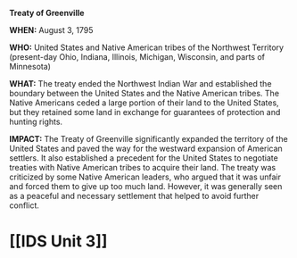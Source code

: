 **Treaty of Greenville**

**WHEN:** August 3, 1795

**WHO:** United States and Native American tribes of the Northwest Territory (present-day Ohio, Indiana, Illinois, Michigan, Wisconsin, and parts of Minnesota)

**WHAT:** The treaty ended the Northwest Indian War and established the boundary between the United States and the Native American tribes. The Native Americans ceded a large portion of their land to the United States, but they retained some land in exchange for guarantees of protection and hunting rights.

**IMPACT:** The Treaty of Greenville significantly expanded the territory of the United States and paved the way for the westward expansion of American settlers. It also established a precedent for the United States to negotiate treaties with Native American tribes to acquire their land. The treaty was criticized by some Native American leaders, who argued that it was unfair and forced them to give up too much land. However, it was generally seen as a peaceful and necessary settlement that helped to avoid further conflict.
# [[IDS Unit 3]]